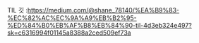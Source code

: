 TIL 깃 :https://medium.com/@shane_78140/%EA%B9%83-%EC%82%AC%EC%9A%A9%EB%B2%95-%ED%84%B0%EB%AF%B8%EB%84%90-til-4d3eb324e497?sk=c6316994f01145a8388a2ced509ef73a
